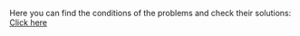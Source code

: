 Here you can find the conditions of the problems and check their solutions: <a href="https://judge.softuni.org/Contests/Practice/Index/2522#0">Click here</a>
